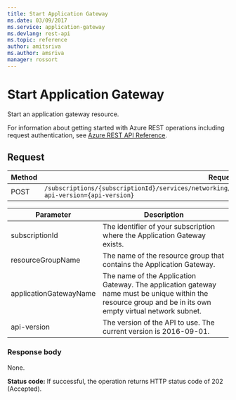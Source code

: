 ```yaml
---
title: Start Application Gateway
ms.date: 03/09/2017
ms.service: application-gateway
ms.devlang: rest-api
ms.topic: reference
author: amitsriva
ms.author: amsriva
manager: rossort
---
```

# Start Application Gateway

Start an application gateway resource.  
  
For information about getting started with Azure REST operations including request authentication, see [Azure REST API Reference](../../index.md).

## Request  
  
|Method|Request URI|  
|------------|-----------------|  
|POST|`/subscriptions/{subscriptionId}/services/networking/applicationGateways/{applicationGatewayName}/Start?api-version={api-version}`|  
  
| Parameter | Description |
| --------- | ----------- |
| subscriptionId | The identifier of your subscription where the Application Gateway exists. |
| resourceGroupName | The name of the resource group that contains the Application Gateway. |
| applicationGatewayName | The name of the Application Gateway. The application gateway name must be unique within the resource group and be in its own empty virtual network subnet.|
| api-version | The version of the API to use. The current version is 2016-09-01. | 

### Response body  
 None.  
  
 **Status code:** If successful, the operation returns HTTP status code of 202 (Accepted).
